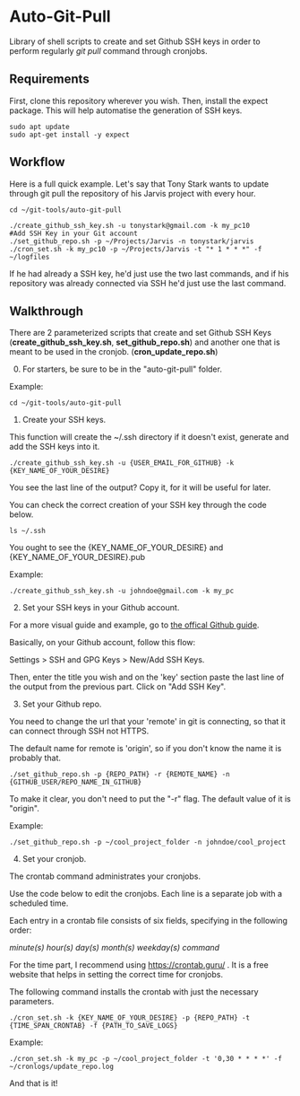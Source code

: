 # Auto-Git-Pull

Library of shell scripts to create and set Github SSH keys in order to perform regularly _git pull_ command through cronjobs.

## Requirements

First, clone this repository wherever you wish. Then, install the expect package. This will help automatise the generation of SSH keys.

```{bash}
sudo apt update
sudo apt-get install -y expect
```

## Workflow

Here is a full quick example. Let's say that Tony Stark wants to update through
git pull the repository of his Jarvis project with every hour.

```{bash}
cd ~/git-tools/auto-git-pull

./create_github_ssh_key.sh -u tonystark@gmail.com -k my_pc10
#Add SSH Key in your Git account
./set_github_repo.sh -p ~/Projects/Jarvis -n tonystark/jarvis
./cron_set.sh -k my_pc10 -p ~/Projects/Jarvis -t "* 1 * * *" -f ~/logfiles
```
If he had already a SSH key, he'd just use the two last commands, and if his repository
was already connected via SSH he'd just use the last command.

## Walkthrough

There are 2 parameterized scripts that create and set Github SSH Keys (**create_github_ssh_key.sh**, **set_github_repo.sh**) and another one that is meant to be used in the cronjob. (**cron_update_repo.sh**)

0. For starters, be sure to be in the "auto-git-pull" folder.

Example:

```{bash}
cd ~/git-tools/auto-git-pull
```

1. Create your SSH keys.

This function will create the ~/.ssh directory if it doesn't exist, generate and add the SSH keys into it.

```{bash}
./create_github_ssh_key.sh -u {USER_EMAIL_FOR_GITHUB} -k {KEY_NAME_OF_YOUR_DESIRE}
```

You see the last line of the output? Copy it, for it will be useful for later.

You can check the correct creation of your SSH key through the code below.

```{bash}
ls ~/.ssh
```

You ought to see the {KEY_NAME_OF_YOUR_DESIRE} and {KEY_NAME_OF_YOUR_DESIRE}.pub

Example:

```{bash}
./create_github_ssh_key.sh -u johndoe@gmail.com -k my_pc
```

2. Set your SSH keys in your Github account.

For a more visual guide and example, go to [the offical Github guide](https://docs.github.com/pt/github/authenticating-to-github/adding-a-new-ssh-key-to-your-github-account).

Basically, on your Github account, follow this flow: 

Settings > SSH and GPG Keys > New/Add SSH Keys.

Then, enter the title you wish and on the 'key' section paste the last line of the output from the previous part. Click on "Add SSH Key".

3. Set your Github repo.

You need to change the url that your 'remote' in git is connecting, so that it can connect through SSH not HTTPS.

The default name for remote is 'origin', so if you don't know the name it is probably that.

```{bash}
./set_github_repo.sh -p {REPO_PATH} -r {REMOTE_NAME} -n {GITHUB_USER/REPO_NAME_IN_GITHUB}
```

To make it clear, you don't need to put the "-r" flag. The default value of it is "origin".

Example:

```{bash}
./set_github_repo.sh -p ~/cool_project_folder -n johndoe/cool_project
```

4. Set your cronjob.

The crontab command administrates your cronjobs.

Use the code below to edit the cronjobs. Each line is a separate job with a scheduled time. 

Each entry in a crontab file consists of six fields, specifying in the following order:

_minute(s) hour(s) day(s) month(s) weekday(s) command_

For the time part, I recommend using https://crontab.guru/ . It is a free website that helps in setting the correct time for cronjobs.

The following command installs the crontab with just the necessary parameters.

```{bash}
./cron_set.sh -k {KEY_NAME_OF_YOUR_DESIRE} -p {REPO_PATH} -t {TIME_SPAN_CRONTAB} -f {PATH_TO_SAVE_LOGS}
```

Example:

```{bash}
./cron_set.sh -k my_pc -p ~/cool_project_folder -t '0,30 * * * *' -f ~/cronlogs/update_repo.log
```

And that is it!